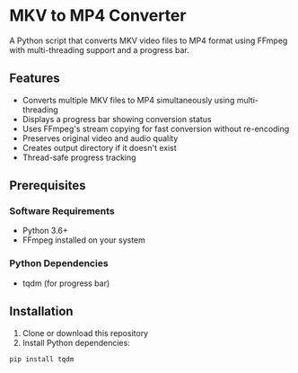 # MKV to MP4 Converter

A Python script that converts MKV video files to MP4 format using FFmpeg with multi-threading support and a progress bar.

## Features
- Converts multiple MKV files to MP4 simultaneously using multi-threading
- Displays a progress bar showing conversion status
- Uses FFmpeg's stream copying for fast conversion without re-encoding
- Preserves original video and audio quality
- Creates output directory if it doesn't exist
- Thread-safe progress tracking

## Prerequisites

### Software Requirements
- Python 3.6+
- FFmpeg installed on your system

### Python Dependencies
- tqdm (for progress bar)

## Installation

1. Clone or download this repository
2. Install Python dependencies:
```bash
pip install tqdm